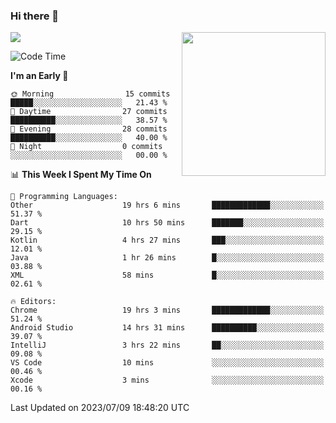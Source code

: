 ### Hi there 👋

![](https://metrics.lecoq.io/itaowu?template=classic&config.timezone=Asia%2FShanghai)
<img align='right' src="https://media.giphy.com/media/M9gbBd9nbDrOTu1Mqx/giphy.gif" width="230">

<!--START_SECTION:waka-->
![Code Time](http://img.shields.io/badge/Code%20Time-218%20hrs%2014%20mins-blue)

**I'm an Early 🐤** 

```text
🌞 Morning                15 commits          █████░░░░░░░░░░░░░░░░░░░░   21.43 % 
🌆 Daytime                27 commits          ██████████░░░░░░░░░░░░░░░   38.57 % 
🌃 Evening                28 commits          ██████████░░░░░░░░░░░░░░░   40.00 % 
🌙 Night                  0 commits           ░░░░░░░░░░░░░░░░░░░░░░░░░   00.00 % 
```


📊 **This Week I Spent My Time On** 

```text
💬 Programming Languages: 
Other                    19 hrs 6 mins       █████████████░░░░░░░░░░░░   51.37 % 
Dart                     10 hrs 50 mins      ███████░░░░░░░░░░░░░░░░░░   29.15 % 
Kotlin                   4 hrs 27 mins       ███░░░░░░░░░░░░░░░░░░░░░░   12.01 % 
Java                     1 hr 26 mins        █░░░░░░░░░░░░░░░░░░░░░░░░   03.88 % 
XML                      58 mins             █░░░░░░░░░░░░░░░░░░░░░░░░   02.61 % 

🔥 Editors: 
Chrome                   19 hrs 3 mins       █████████████░░░░░░░░░░░░   51.24 % 
Android Studio           14 hrs 31 mins      ██████████░░░░░░░░░░░░░░░   39.07 % 
IntelliJ                 3 hrs 22 mins       ██░░░░░░░░░░░░░░░░░░░░░░░   09.08 % 
VS Code                  10 mins             ░░░░░░░░░░░░░░░░░░░░░░░░░   00.46 % 
Xcode                    3 mins              ░░░░░░░░░░░░░░░░░░░░░░░░░   00.16 % 
```


 Last Updated on 2023/07/09 18:48:20 UTC
<!--END_SECTION:waka-->

<!--
**itaowu/itaowu** is a ✨ _special_ ✨ repository because its `README.md` (this file) appears on your GitHub profile.

Here are some ideas to get you started:

- 🔭 I’m currently working on ...
- 🌱 I’m currently learning ...
- 👯 I’m looking to collaborate on ...
- 🤔 I’m looking for help with ...
- 💬 Ask me about ...
- 📫 How to reach me: ...
- 😄 Pronouns: ...
- ⚡ Fun fact: ...
-->
